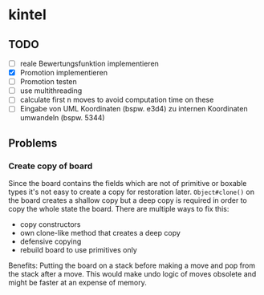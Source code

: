 # kintel
## TODO

- [ ] reale Bewertungsfunktion implementieren
- [x] Promotion implementieren
- [ ] Promotion testen
- [ ] use multithreading
- [ ] calculate first n moves to avoid computation time on these 
- [ ] Eingabe von UML Koordinaten (bspw. e3d4) zu internen Koordinaten umwandeln (bspw. 5344)

## Problems
### Create copy of board
Since the board contains the fields which are not of primitive or boxable types it's not easy to create a copy for restoration later.
`Object#clone()` on the board creates a shallow copy but a deep copy is required in order to copy the whole state the board.
There are multiple ways to fix this:
- copy constructors
- own clone-like method that creates a deep copy
- defensive copying
- rebuild board to use primitives only  

Benefits: Putting the board on a stack before making a move and pop from the stack after a move. This would make undo logic of moves obsolete and might be faster at an expense of memory.
